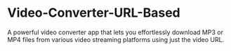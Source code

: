 # Video-Converter-URL-Based
A powerful video converter app that lets you effortlessly download MP3 or MP4 files from various video streaming platforms using just the video URL.
